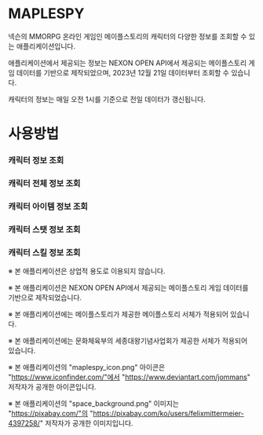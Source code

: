 # MAPLESPY

넥슨의 MMORPG 온라인 게임인 메이플스토리의 캐릭터의 다양한 정보를 조회할 수 있는 애플리케이션입니다.

애플리케이션에서 제공되는 정보는 NEXON OPEN API에서 제공되는 메이플스토리 게임 데이터를 기반으로 제작되었으며, 2023년 12월 21일 데이터부터 조회할 수 있습니다.

캐릭터의 정보는 매일 오전 1시를 기준으로 전일 데이터가 갱신됩니다.

# 사용방법

### 캐릭터 정보 조회

### 캐릭터 전체 정보 조회

### 캐릭터 아이템 정보 조회

### 캐릭터 스탯 정보 조회

### 캐릭터 스킬 정보 조회

※ 본 애플리케이션은 상업적 용도로 이용되지 않습니다.

※ 본 애플리케이션은 NEXON OPEN API에서 제공되는 메이플스토리 게임 데이터를 기반으로 제작되었습니다.

※ 본 애플리케이션에는 메이플스토리가 제공한 메이플스토리 서체가 적용되어 있습니다.

※ 본 애플리케이션에는 문화체육부의 세종대왕기념사업회가 제공한 서체가 적용되어 있습니다.

※ 본 애플리케이션의 "maplespy_icon.png" 아이콘은 "https://www.iconfinder.com/"에서 "https://www.deviantart.com/jommans" 저작자가 공개한 아이콘입니다.

※ 본 애플리케이션의 "space_background.png" 이미지는 "https://pixabay.com/"의 "https://pixabay.com/ko/users/felixmittermeier-4397258/" 저작자가 공개한 이미지입니다.
